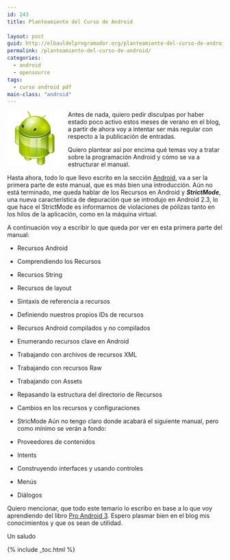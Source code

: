 ```yaml
---
id: 243
title: Planteamiento del Curso de Android

layout: post
guid: http://elbauldelprogramador.org/planteamiento-del-curso-de-android/
permalink: /planteamiento-del-curso-de-android/
categories:
  - android
  - opensource
tags:
  - curso android pdf
main-class: "android"
---
```

<img border="0" src="/assets/img/2013/07/iconoAndroid.png" style="clear:left; float:left;margin-right:1em; margin-bottom:1em" />

Antes de nada, quiero pedir disculpas por haber estado poco activo estos meses de verano en el blog, a partir de ahora voy a intentar ser más regular con respecto a la publicación de entradas.

Quiero plantear así por encima qué temas voy a tratar sobre la programación Android y cómo se va a estructurar el manual.


<!--ad-->

Hasta ahora, todo lo que llevo escrito en la sección [Android][1], va a ser la primera parte de este manual, que es más bien una introducción. Aún no está terminado, me queda hablar de los Recursos en Android y ***StrictMode***, una nueva característica de depuración que se introdujo en Android 2.3, lo que hace el StrictMode es informarnos de violaciones de pólizas tanto en los hilos de la aplicación, como en la máquina virtual.

A continuación voy a escribir lo que queda por ver en esta primera parte del manual:

  * Recursos Android

  * Comprendiendo los Recursos

  * Recursos String
  * Recursos de layout
  * Sintaxis de referencia a recursos
  * Definiendo nuestros propios IDs de recursos
  * Recursos Android compilados y no compilados

  * Enumerando recursos clave en Android
  * Trabajando con archivos de recursos XML
  * Trabajando con recursos Raw
  * Trabajando con Assets
  * Repasando la estructura del directorio de Recursos
  * Cambios en los recursos y configuraciones
  * StricMode
Aún no tengo claro donde acabará el siguiente manual, pero como mínimo se verán a fondo:

  * Proveedores de contenidos
  * Intents
  * Construyendo interfaces y usando controles
  * Menús
  * Diálogos

Quiero mencionar, que todo este temario lo escribo en base a lo que voy aprendiendo del libro [Pro Android 3][2]. Espero plasmar bien en el blog mis conocimientos y que os sean de utilidad.

Un saludo



 [1]: /guia-de-desarrollo-android
 [2]: /pro-android-3-aprende-fondo-todo-lo-que

{% include _toc.html %}
